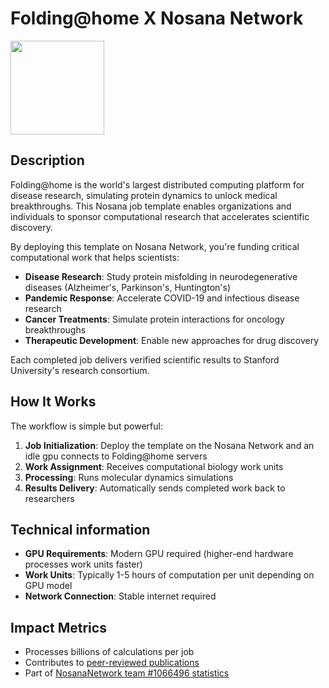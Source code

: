 # Folding@home X Nosana Network

<img src="https://foldingathome.org/wp-content/uploads/2016/09/folding-at-home-logo.png" width="150" align="center">

## Description

Folding@home is the world's largest distributed computing platform for disease research, simulating protein dynamics to unlock medical breakthroughs. This Nosana job template enables organizations and individuals to sponsor computational research that accelerates scientific discovery.

By deploying this template on Nosana Network, you're funding critical computational work that helps scientists:

- **Disease Research**: Study protein misfolding in neurodegenerative diseases (Alzheimer's, Parkinson's, Huntington's)
- **Pandemic Response**: Accelerate COVID-19 and infectious disease research
- **Cancer Treatments**: Simulate protein interactions for oncology breakthroughs
- **Therapeutic Development**: Enable new approaches for drug discovery

Each completed job delivers verified scientific results to Stanford University's research consortium.

## How It Works

The workflow is simple but powerful:

1. **Job Initialization**: Deploy the template on the Nosana Network and an idle gpu connects to Folding@home servers
2. **Work Assignment**: Receives computational biology work units
3. **Processing**: Runs molecular dynamics simulations
4. **Results Delivery**: Automatically sends completed work back to researchers

## Technical information

- **GPU Requirements**: Modern GPU required (higher-end hardware processes work units faster)
- **Work Units**: Typically 1-5 hours of computation per unit depending on GPU model
- **Network Connection**: Stable internet required 



## Impact Metrics

- Processes billions of calculations per job
- Contributes to [peer-reviewed publications](https://foldingathome.org/papers-results/)
- Part of [NosanaNetwork team #1066496 statistics](https://stats.foldingathome.org/team/1066496)
